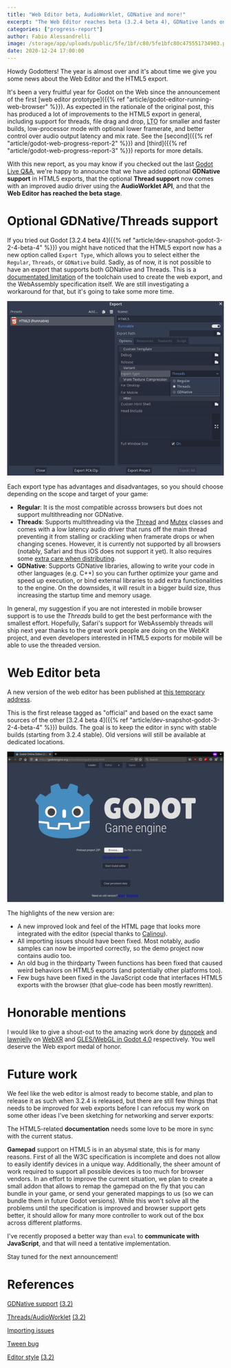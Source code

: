 ```yaml
---
title: "Web Editor beta, AudioWorklet, GDNative and more!"
excerpt: "The Web Editor reaches beta (3.2.4 beta 4), GDNative lands on the web, thread-enabled HTML5 builds now come with an improved audio driver using the AudioWorklet API."
categories: ["progress-report"]
author: Fabio Alessandrelli
image: /storage/app/uploads/public/5fe/1bf/c80/5fe1bfc80c475551734903.png
date: 2020-12-24 17:00:00
---
```


Howdy Godotters! The year is almost over and it's about time we give you some news about the Web Editor and the HTML5 export.

It's been a very fruitful year for Godot on the Web since the announcement of the first [web editor prototype]({{% ref "article/godot-editor-running-web-browser" %}}).
As expected in the rationale of the original post, this has produced a lot of improvements to the HTML5 export in general, including support for threads, file drag and drop, <abbr title="Link-Time Optimization">LTO</abbr> for smaller and faster builds, low-processor mode with optional lower framerate, and better control over audio output latency and mix rate. See the [second]({{% ref "article/godot-web-progress-report-2" %}}) and [third]({{% ref "article/godot-web-progress-report-3" %}}) reports for more details.

With this new report, as you may know if you checked out the last [Godot Live Q&A](https://www.youtube.com/watch?v=zGmCbnE0UqA), we're happy to announce that we have added optional **GDNative support** in HTML5 exports, that the optional **Thread support** now comes with an improved audio driver using the **AudioWorklet API**, and that the **Web Editor has reached the beta stage**.

Optional GDNative/Threads support
=================================

If you tried out Godot [3.2.4 beta 4]({{% ref "article/dev-snapshot-godot-3-2-4-beta-4" %}}) you might have noticed that the HTML5 export now has a new option called `Export Type`, which allows you to select either the `Regular`, `Threads`, or `GDNative` build.
Sadly, as of now, it is not possible to have an export that supports both GDNative and Threads. This is a [documentated limitation](https://github.com/emscripten-core/emscripten/wiki/Linking#pthreads-support) of the toolchain used to create the web export, and the WebAssembly specification itself. We are still investigating a workaround for that, but it's going to take some more time.

![Selecting HTML5 export template type](/storage/app/uploads/public/5fe/0b6/6f9/5fe0b66f9ef85260274295.png)

Each export type has advantages and disadvantages, so you should choose depending on the scope and target of your game:

- **Regular**: It is the most compatible acrosss browsers but does not support multithreading nor GDNative.
- **Threads**: Supports multithreading via the [Thread](https://docs.godotengine.org/en/stable/classes/class_thread.html) and [Mutex](https://docs.godotengine.org/en/stable/classes/class_mutex.html) classes and comes with a low latency audio driver that runs off the main thread preventing it from stalling or crackling when framerate drops or when changing scenes. However, it is currently not supported by all browsers (notably, Safari and thus iOS does not support it yet). It also requires some [extra care when distributing](https://developer.mozilla.org/en-US/docs/Web/JavaScript/Reference/Global_Objects/SharedArrayBuffer#Security_requirements).
- **GDNative**: Supports GDNative libraries, allowing to write your code in other languages (e.g. C++) so you can further optimize your game and speed up execution, or bind external libraries to add extra functionalities to the engine. On the downsides, it will result in a bigger build size, thus increasing the startup time and memory usage.

In general, my suggestion if you are not interested in mobile browser support is to use the *Threads* build to get the best performance with the smallest effort.
Hopefully, Safari's support for WebAssembly threads will ship next year thanks to the great work people are doing on the WebKit project, and even developers interested in HTML5 exports for mobile will be able to use the threaded version.

Web Editor beta
===============

A new version of the web editor has been published at [this temporary address](https://godotengine.org/editor/).

This is the first release tagged as "official" and based on the exact same sources of the other [3.2.4 beta 4]({{% ref "article/dev-snapshot-godot-3-2-4-beta-4" %}}) builds. The goal is to keep the editor in sync with stable builds (starting from 3.2.4 stable). Old versions will still be available at dedicated locations.


![Web editor landing page](/storage/app/uploads/public/5fe/0b7/741/5fe0b77416fd2727783264.png)


The highlights of the new version are:

- A new improved look and feel of the HTML page that looks more integrated with the editor (special thanks to [Calinou](https://github.com/Calinou)).
- All importing issues should have been fixed. Most notably, audio samples can now be imported correctly, so the demo project now contains audio too.
- An old bug in the thirdparty Tween functions has been fixed that caused weird behaviors on HTML5 exports (and potentially other platforms too).
- Few bugs have been fixed in the JavaScript code that interfaces HTML5 exports with the browser (that glue-code has been mostly rewritten).


Honorable mentions
==================

I would like to give a shout-out to the amazing work done by [dsnopek](https://github.com/dsnopek) and [lawnjelly](https://github.com/lawnjelly) on [WebXR](https://github.com/godotengine/godot/pull/42397) and [GLES/WebGL in Godot 4.0](https://twitter.com/lawnjelly/status/1336767514227957761) respectively. You well deserve the Web export medal of honor.

Future work
===========

We feel like the web editor is almost ready to become stable, and plan to release it as such when 3.2.4 is released, but there are still few things that needs to be improved for web exports before I can refocus my work on some other ideas I've been sketching for networking and server exports:

The HTML5-related **documentation** needs some love to be more in sync with the current status.

**Gamepad** support on HTML5 is in an abysmal state, this is for many reasons. First of all the W3C specification is incomplete and does not allow to easily identify devices in a unique way. Additionally, the sheer amount of work required to support all possible devices is too much for browser vendors.
In an effort to improve the current situation, we plan to create a small addon that allows to remap the gamepad on the fly that you can bundle in your game, or send your generated mappings to us (so we can bundle them in future Godot versions). While this won't solve all the problems until the specification is improved and browser support gets better, it should allow for many more controller to work out of the box across different platforms.

I've recently proposed a better way than `eval` to **communicate with JavaScript**, and that will need a tentative implementation.

Stay tuned for the next announcement!

References
==========

[GDNative support](https://github.com/godotengine/godot/pull/44076) [(3.2)](https://github.com/godotengine/godot/pull/44170)

[Threads/AudioWorklet](https://github.com/godotengine/godot/pull/43443) [(3.2)](https://github.com/godotengine/godot/pull/43454)

[Importing issues](https://github.com/godotengine/godot/pull/44161)

[Tween bug](https://github.com/godotengine/godot/pull/44197)

[Editor style](https://github.com/godotengine/godot/pull/44221) [(3.2)](https://github.com/godotengine/godot/pull/44256)
